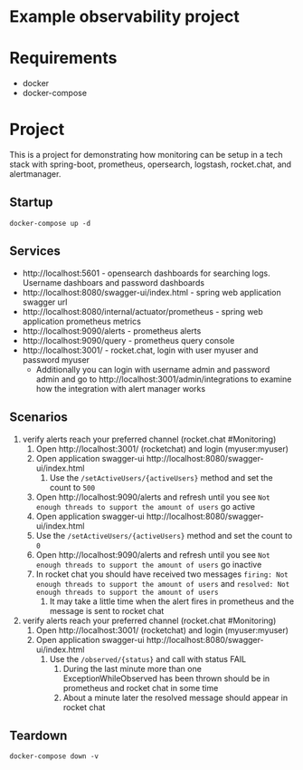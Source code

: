 # Example observability project

# Requirements
* docker
* docker-compose

# Project
This is a project for demonstrating how monitoring can be setup in a tech stack with spring-boot, prometheus, opersearch, logstash, rocket.chat, and alertmanager.

## Startup
`docker-compose up -d`

## Services
* http://localhost:5601 - opensearch dashboards for searching logs. Username dashboars and password dashboards
* http://localhost:8080/swagger-ui/index.html - spring web application swagger url
* http://localhost:8080/internal/actuator/prometheus - spring web application prometheus metrics
* http://localhost:9090/alerts - prometheus alerts
* http://localhost:9090/query - prometheus query console
* http://localhost:3001/ - rocket.chat, login with user myuser and password myuser
  * Additionally you can login with username admin and password admin and go to http://localhost:3001/admin/integrations to examine how the integration with alert manager works

## Scenarios

1. verify alerts reach your preferred channel (rocket.chat #Monitoring)
   1. Open http://localhost:3001/ (rocketchat) and login (myuser:myuser)
   2. Open application swagger-ui http://localhost:8080/swagger-ui/index.html
      1. Use the `/setActiveUsers/{activeUsers}` method and set the count to `500`
   3. Open http://localhost:9090/alerts and refresh until you see `Not enough threads to support the amount of users` go active
   4. Open application swagger-ui http://localhost:8080/swagger-ui/index.html
     1. Use the `/setActiveUsers/{activeUsers}` method and set the count to `0`
   5. Open http://localhost:9090/alerts and refresh until you see `Not enough threads to support the amount of users` go inactive
   6. In rocket chat you should have received two messages `firing: Not enough threads to support the amount of users` and `resolved: Not enough threads to support the amount of users`
      1. It may take a little time when the alert fires in prometheus and the message is sent to rocket chat
2. verify alerts reach your preferred channel (rocket.chat #Monitoring)
   1. Open http://localhost:3001/ (rocketchat) and login (myuser:myuser)
   2. Open application swagger-ui http://localhost:8080/swagger-ui/index.html
      1. Use the `/observed/{status}` and call with status FAIL
         1. During the last minute more than one ExceptionWhileObserved has been thrown should be in prometheus and rocket chat in some time
         2. About a minute later the resolved message should appear in rocket chat

## Teardown
`docker-compose down -v`